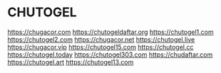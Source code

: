 # CHUTOGEL
https://chugacor.com https://chutogeldaftar.org https://chutogel1.com https://chutogel2.com https://chugacor.net https://chutogel.live https://chugacor.vip https://chutogel15.com https://chutogel.cc https://chutogel.today https://chutogel303.com https://chudaftar.com https://chutogel.art https://chutogel13.com
